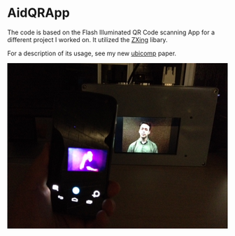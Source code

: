 AidQRApp
=========

The code is based on the Flash Illuminated QR Code scanning App for a different project I worked on. It utilized the [ZXing](https://github.com/zxing/zxing/) libary.

For a description of its usage, see my new [ubicomp](http://ubicomp.org/ubicomp2014/) paper.

![Image](photo.jpg)